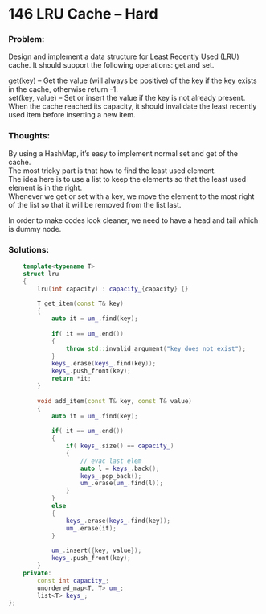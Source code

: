# 146 LRU Cache – Hard

### Problem:

Design and implement a data structure for Least Recently Used \(LRU\) cache. It should support the following operations: get and set.

get\(key\) – Get the value \(will always be positive\) of the key if the key exists in the cache, otherwise return -1.  
set\(key, value\) – Set or insert the value if the key is not already present. When the cache reached its capacity, it should invalidate the least recently used item before inserting a new item.

### Thoughts:

By using a HashMap, it’s easy to implement normal set and get of the cache.  
The most tricky part is that how to find the least used element.  
The idea here is to use a list to keep the elements so that the least used element is in the right.  
Whenever we get or set with a key, we move the element to the most right of the list so that it will be removed from the list last.

In order to make codes look cleaner, we need to have a head and tail which is dummy node.

### Solutions:

```cpp
	template<typename T>
	struct lru
	{
	    lru(int capacity) : capacity_{capacity} {}
	
	    T get_item(const T& key)
	    {
	        auto it = um_.find(key);
	
	        if( it == um_.end())
	        {
	            throw std::invalid_argument("key does not exist");
	        }
	        keys_.erase(keys_.find(key));
	        keys_.push_front(key);
	        return *it;
	    }
	
	    void add_item(const T& key, const T& value)
	    {
	        auto it = um_.find(key);
	
	        if( it == um_.end())
	        {
	            if( keys_.size() == capacity_)
	            {
	                // evac last elem
	                auto l = keys_.back();
	                keys_.pop_back();
	                um_.erase(um_.find(l));
	            }
	        }
	        else
	        {
	            keys_.erase(keys_.find(key));
	            um_.erase(it);
	        }
	
	        um_.insert({key, value});
	        keys_.push_front(key);
	    }
	private:
	    const int capacity_;
	    unordered_map<T, T> um_;
	    list<T> keys_;
};
```



